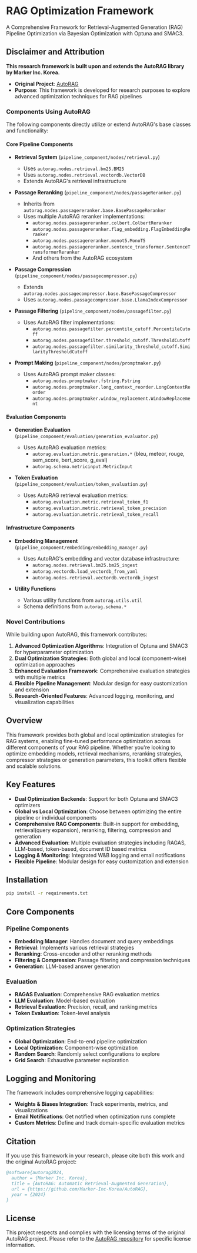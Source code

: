 # RAG Optimization Framework

A Comprehensive Framework for Retrieval-Augmented Generation (RAG) Pipeline Optimization via Bayesian Optimization with Optuna and SMAC3.

## Disclaimer and Attribution

**This research framework is built upon and extends the AutoRAG library by Marker Inc. Korea.**

- **Original Project**: [AutoRAG](https://github.com/Marker-Inc-Korea/AutoRAG)
- **Purpose**: This framework is developed for research purposes to explore advanced optimization techniques for RAG pipelines

### Components Using AutoRAG

The following components directly utilize or extend AutoRAG's base classes and functionality:

#### Core Pipeline Components
- **Retrieval System** (`pipeline_component/nodes/retrieval.py`)
  - Uses `autorag.nodes.retrieval.bm25.BM25`
  - Uses `autorag.nodes.retrieval.vectordb.VectorDB`
  - Extends AutoRAG's retrieval infrastructure

- **Passage Reranking** (`pipeline_component/nodes/passageReranker.py`)
  - Inherits from `autorag.nodes.passagereranker.base.BasePassageReranker`
  - Uses multiple AutoRAG reranker implementations:
    - `autorag.nodes.passagereranker.colbert.ColbertReranker`
    - `autorag.nodes.passagereranker.flag_embedding.FlagEmbeddingReranker`
    - `autorag.nodes.passagereranker.monot5.MonoT5`
    - `autorag.nodes.passagereranker.sentence_transformer.SentenceTransformerReranker`
    - And others from the AutoRAG ecosystem

- **Passage Compression** (`pipeline_component/nodes/passagecompressor.py`)
  - Extends `autorag.nodes.passagecompressor.base.BasePassageCompressor`
  - Uses `autorag.nodes.passagecompressor.base.LlamaIndexCompressor`

- **Passage Filtering** (`pipeline_component/nodes/passagefilter.py`)
  - Uses AutoRAG filter implementations:
    - `autorag.nodes.passagefilter.percentile_cutoff.PercentileCutoff`
    - `autorag.nodes.passagefilter.threshold_cutoff.ThresholdCutoff`
    - `autorag.nodes.passagefilter.similarity_threshold_cutoff.SimilarityThresholdCutoff`

- **Prompt Making** (`pipeline_component/nodes/promptmaker.py`)
  - Uses AutoRAG prompt maker classes:
    - `autorag.nodes.promptmaker.fstring.Fstring`
    - `autorag.nodes.promptmaker.long_context_reorder.LongContextReorder`
    - `autorag.nodes.promptmaker.window_replacement.WindowReplacement`

#### Evaluation Components
- **Generation Evaluation** (`pipeline_component/evaluation/generation_evaluator.py`)
  - Uses AutoRAG evaluation metrics:
    - `autorag.evaluation.metric.generation.*` (bleu, meteor, rouge, sem_score, bert_score, g_eval)
    - `autorag.schema.metricinput.MetricInput`

- **Token Evaluation** (`pipeline_component/evaluation/token_evaluation.py`)
  - Uses AutoRAG retrieval evaluation metrics:
    - `autorag.evaluation.metric.retrieval_token_f1`
    - `autorag.evaluation.metric.retrieval_token_precision`
    - `autorag.evaluation.metric.retrieval_token_recall`

#### Infrastructure Components
- **Embedding Management** (`pipeline_component/embedding/embedding_manager.py`)
  - Uses AutoRAG's embedding and vector database infrastructure:
    - `autorag.nodes.retrieval.bm25.bm25_ingest`
    - `autorag.vectordb.load_vectordb_from_yaml`
    - `autorag.nodes.retrieval.vectordb.vectordb_ingest`

- **Utility Functions**
  - Various utility functions from `autorag.utils.util`
  - Schema definitions from `autorag.schema.*`

### Novel Contributions

While building upon AutoRAG, this framework contributes:

1. **Advanced Optimization Algorithms**: Integration of Optuna and SMAC3 for hyperparameter optimization
2. **Dual Optimization Strategies**: Both global and local (component-wise) optimization approaches
3. **Enhanced Evaluation Framework**: Comprehensive evaluation strategies with multiple metrics
4. **Flexible Pipeline Management**: Modular design for easy customization and extension
5. **Research-Oriented Features**: Advanced logging, monitoring, and visualization capabilities

## Overview

This framework provides both global and local optimization strategies for RAG systems, enabling fine-tuned performance optimization across different components of your RAG pipeline. Whether you're looking to optimize embedding models, retrieval mechanisms, reranking strategies, compressor strategies or generation parameters, this toolkit offers flexible and scalable solutions.

## Key Features

- **Dual Optimization Backends**: Support for both Optuna and SMAC3 optimizers
- **Global vs Local Optimization**: Choose between optimizing the entire pipeline or individual components
- **Comprehensive RAG Components**: Built-in support for embedding, retrieval(query expansion), reranking, filtering, compression and generation
- **Advanced Evaluation**: Multiple evaluation strategies including RAGAS, LLM-based, token-based, document ID based metrics
- **Logging & Monitoring**: Integrated W&B logging and email notifications
- **Flexible Pipeline**: Modular design for easy customization and extension

## Installation

```bash
pip install -r requirements.txt
```

## Core Components

### Pipeline Components
- **Embedding Manager**: Handles document and query embeddings
- **Retrieval**: Implements various retrieval strategies
- **Reranking**: Cross-encoder and other reranking methods
- **Filtering & Compression**: Passage filtering and compression techniques
- **Generation**: LLM-based answer generation

### Evaluation
- **RAGAS Evaluation**: Comprehensive RAG evaluation metrics
- **LLM Evaluation**: Model-based evaluation
- **Retrieval Evaluation**: Precision, recall, and ranking metrics
- **Token Evaluation**: Token-level analysis

### Optimization Strategies
- **Global Optimization**: End-to-end pipeline optimization
- **Local Optimization**: Component-wise optimization
- **Random Search**: Randomly select configurations to explore
- **Grid Search**: Exhaustive parameter exploration

## Logging and Monitoring

The framework includes comprehensive logging capabilities:

- **Weights & Biases Integration**: Track experiments, metrics, and visualizations
- **Email Notifications**: Get notified when optimization runs complete
- **Custom Metrics**: Define and track domain-specific evaluation metrics

## Citation

If you use this framework in your research, please cite both this work and the original AutoRAG project:

```bibtex
@software{autorag2024,
  author = {Marker Inc. Korea},
  title = {AutoRAG: Automatic Retrieval-Augmented Generation},
  url = {https://github.com/Marker-Inc-Korea/AutoRAG},
  year = {2024}
}
```

## License

This project respects and complies with the licensing terms of the original AutoRAG project. Please refer to the [AutoRAG repository](https://github.com/Marker-Inc-Korea/AutoRAG) for specific license information.